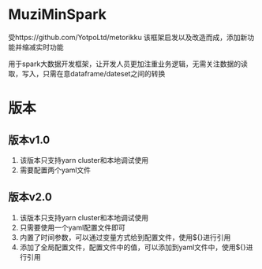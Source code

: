 # MuziMinSpark  
受https://github.com/YotpoLtd/metorikku  该框架启发以及改造而成，添加新功能并缩减实时功能  

用于spark大数据开发框架，让开发人员更加注重业务逻辑，无需关注数据的读取，写入，只需在意dataframe/dateset之间的转换

# 版本
## 版本v1.0
1. 该版本只支持yarn cluster和本地调试使用
2. 需要配置两个yaml文件

## 版本v2.0
1. 该版本只支持yarn cluster和本地调试使用
2. 只需要使用一个yaml配置文件即可
3. 内置了时间参数，可以通过变量方式给到配置文件，使用${}进行引用
4. 添加了全局配置文件，配置文件中的值，可以添加到yaml文件中，使用${}进行引用
